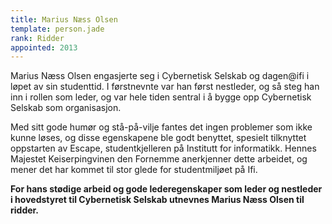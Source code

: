 ```yaml
---
title: Marius Næss Olsen
template: person.jade
rank: Ridder
appointed: 2013
---
```


Marius Næss Olsen engasjerte seg i Cybernetisk Selskab og dagen@ifi i løpet av sin studenttid. I førstnevnte var han først nestleder, og så steg han inn i rollen som leder, og var hele tiden sentral i å bygge opp Cybernetisk Selskab som organisasjon.

Med sitt gode humør og stå-på-vilje fantes det ingen problemer som ikke kunne løses, og disse egenskapene ble godt benyttet, spesielt tilknyttet oppstarten av Escape, studentkjelleren på Institutt for informatikk. Hennes Majestet Keiserpingvinen den Fornemme anerkjenner dette arbeidet, og mener det har kommet til stor glede for studentmiljøet på Ifi.

**For hans stødige arbeid og gode lederegenskaper som leder og nestleder i hovedstyret til Cybernetisk Selskab utnevnes Marius Næss Olsen til ridder.**